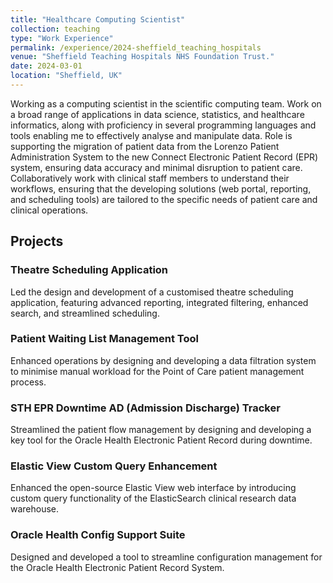```yaml
---
title: "Healthcare Computing Scientist"
collection: teaching
type: "Work Experience"
permalink: /experience/2024-sheffield_teaching_hospitals
venue: "Sheffield Teaching Hospitals NHS Foundation Trust."
date: 2024-03-01
location: "Sheffield, UK"
---
```


Working as a computing scientist in the scientific computing team. Work on a broad range of applications in data science, statistics, and healthcare informatics, along with proficiency in several programming languages and tools enabling me to effectively analyse and manipulate data. Role is supporting the migration of patient data from the Lorenzo Patient Administration System to the new Connect Electronic Patient Record (EPR) system, ensuring data accuracy and minimal disruption to patient care. Collaboratively work with clinical staff members to understand their workflows, ensuring that the developing solutions (web portal, reporting, and scheduling tools) are tailored to the specific needs of patient care and clinical operations.

<h2>Projects</h2>

<h3>Theatre Scheduling Application</h3>
<p>Led the design and development of a customised theatre scheduling application, featuring advanced reporting, integrated filtering, enhanced search, and streamlined scheduling.</p>

<h3>Patient Waiting List Management Tool</h3>
<p>Enhanced operations by designing and developing a data filtration system to minimise manual workload for the Point of Care patient management process.</p>

<h3>STH EPR Downtime AD (Admission Discharge) Tracker</h3>
<p>Streamlined the patient flow management by designing and developing a key tool for the Oracle Health Electronic Patient Record during downtime.</p>

<h3>Elastic View Custom Query Enhancement</h3>
<p>Enhanced the open-source Elastic View web interface by introducing custom query functionality of the ElasticSearch clinical research data warehouse.</p>

<h3>Oracle Health Config Support Suite</h3>
<p>Designed and developed a tool to streamline configuration management for the Oracle Health Electronic Patient Record System.</p>
